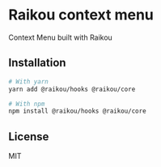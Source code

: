 # Raikou context menu

Context Menu built with Raikou

## Installation

```bash
# With yarn
yarn add @raikou/hooks @raikou/core

# With npm
npm install @raikou/hooks @raikou/core
```

## License

MIT
